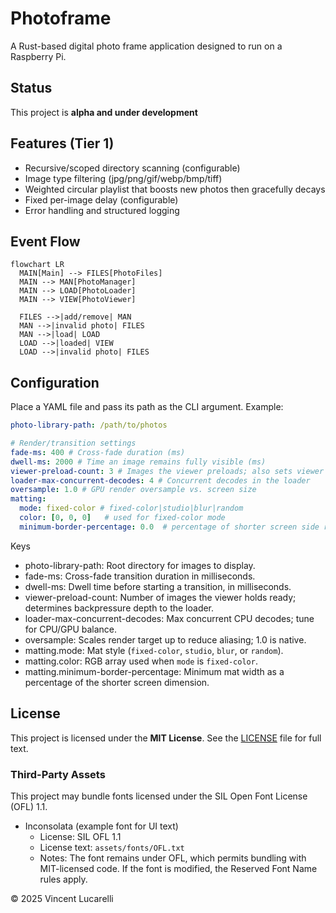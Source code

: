 # Photoframe

A Rust-based digital photo frame application designed to run on a Raspberry Pi.

## Status

This project is **alpha and under development**

## Features (Tier 1)

- Recursive/scoped directory scanning (configurable)
- Image type filtering (jpg/png/gif/webp/bmp/tiff)
- Weighted circular playlist that boosts new photos then gracefully decays
- Fixed per-image delay (configurable)
- Error handling and structured logging

## Event Flow

```mermaid
flowchart LR
  MAIN[Main] --> FILES[PhotoFiles]
  MAIN --> MAN[PhotoManager]
  MAIN --> LOAD[PhotoLoader]
  MAIN --> VIEW[PhotoViewer]

  FILES -->|add/remove| MAN
  MAN -->|invalid photo| FILES
  MAN -->|load| LOAD
  LOAD -->|loaded| VIEW
  LOAD -->|invalid photo| FILES
```

## Configuration

Place a YAML file and pass its path as the CLI argument. Example:

```yaml
photo-library-path: /path/to/photos

# Render/transition settings
fade-ms: 400 # Cross-fade duration (ms)
dwell-ms: 2000 # Time an image remains fully visible (ms)
viewer-preload-count: 3 # Images the viewer preloads; also sets viewer channel capacity
loader-max-concurrent-decodes: 4 # Concurrent decodes in the loader
oversample: 1.0 # GPU render oversample vs. screen size
matting:
  mode: fixed-color # fixed-color|studio|blur|random
  color: [0, 0, 0]   # used for fixed-color mode
  minimum-border-percentage: 0.0  # percentage of shorter screen side reserved for mat border
```

Keys

- photo-library-path: Root directory for images to display.
- fade-ms: Cross-fade transition duration in milliseconds.
- dwell-ms: Dwell time before starting a transition, in milliseconds.
- viewer-preload-count: Number of images the viewer holds ready; determines backpressure depth to the loader.
- loader-max-concurrent-decodes: Max concurrent CPU decodes; tune for CPU/GPU balance.
- oversample: Scales render target up to reduce aliasing; 1.0 is native.
- matting.mode: Mat style (`fixed-color`, `studio`, `blur`, or `random`).
- matting.color: RGB array used when `mode` is `fixed-color`.
- matting.minimum-border-percentage: Minimum mat width as a percentage of the shorter screen dimension.

## License

This project is licensed under the **MIT License**.
See the [LICENSE](LICENSE) file for full text.

### Third-Party Assets

This project may bundle fonts licensed under the SIL Open Font License (OFL) 1.1.

- Inconsolata (example font for UI text)
  - License: SIL OFL 1.1
  - License text: `assets/fonts/OFL.txt`
  - Notes: The font remains under OFL, which permits bundling with MIT-licensed code. If the font is modified, the Reserved Font Name rules apply.

© 2025 Vincent Lucarelli
